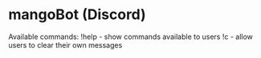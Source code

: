 # mangoBot (Discord)

Available commands:
!help - show commands available to users
!c - allow users to clear their own messages
